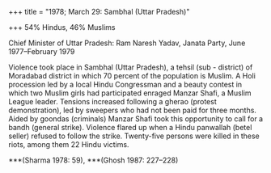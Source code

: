 +++
title = "1978; March 29: Sambhal (Uttar Pradesh)"

+++
54% Hindus, 46% Muslims

Chief Minister of Uttar Pradesh: Ram Naresh Yadav, Janata Party, June 1977–February 1979

Violence took place in Sambhal (Uttar Pradesh), a tehsil (sub - district) of Moradabad district in which 70 percent of the population is Muslim. A Holi procession led by a local Hindu Congressman and a beauty contest in which two Muslim girls had participated enraged Manzar Shafi, a Muslim League leader. Tensions increased following a gherao (protest demonstration), led by sweepers who had not been paid for three months. Aided by goondas (criminals) Manzar Shafi took this opportunity to call for a bandh (general strike). Violence flared up when a Hindu panwallah (betel seller) refused to follow the strike. Twenty-five persons were killed in these riots, among them 22 Hindu victims.

***(Sharma 1978: 59), ***(Ghosh 1987: 227–228)
